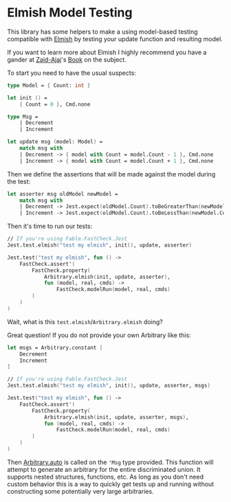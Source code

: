 # Elmish Model Testing

This library has some helpers to make a using 
model-based testing compatible with [Elmish] by
testing your update function and resulting model.

<Note>If you want to learn more about Elmish
I highly recommend you have a gander at 
[Zaid-Ajaj]'s [Book] on the subject.</Note>

To start you need to have the usual suspects:

```fsharp
type Model = { Count: int }

let init () =
    { Count = 0 }, Cmd.none

type Msg =
    | Decrement
    | Increment

let update msg (model: Model) =
    match msg with
    | Decrement -> { model with Count = model.Count - 1 }, Cmd.none
    | Increment -> { model with Count = model.Count + 1 }, Cmd.none
```

Then we define the assertions that will be made 
against the model during the test:

```fsharp
let asserter msg oldModel newModel =
    match msg with
    | Decrement -> Jest.expect(oldModel.Count).toBeGreaterThan(newModel.Count)
    | Increment -> Jest.expect(oldModel.Count).toBeLessThan(newModel.Count)
```

Then it's time to run our tests:

```fsharp
// If you're using Fable.FastCheck.Jest
Jest.test.elmish("test my elmish", init(), update, asserter)

Jest.test("test my elmish", fun () ->
    FastCheck.assert'(
        FastCheck.property(
            Arbitrary.elmish(init, update, asserter), 
            fun (model, real, cmds) ->
                FastCheck.modelRun(model, real, cmds)
        )
    )
)
```

Wait, what is this `test.elmish`/`Arbitrary.elmish` doing?

Great question! If you do not provide your own Arbitrary
like this:

```fsharp
let msgs = Arbitrary.constant [
    Decrement
    Increment
]

// If you're using Fable.FastCheck.Jest
Jest.test.elmish("test my elmish", init(), update, asserter, msgs)

Jest.test("test my elmish", fun () ->
    FastCheck.assert'(
        FastCheck.property(
            Arbitrary.elmish(init, update, asserter, msgs), 
            fun (model, real, cmds) ->
                FastCheck.modelRun(model, real, cmds)
        )
    )
)
```

Then [Arbitrary.auto] is called on the `'Msg` type provided.
This function will attempt to generate an arbitrary for the
entire discriminated union. It supports nested structures, 
functions, etc. As long as you don't need custom behavior 
this is a way to quickly get tests up and running without
constructing some potentially very large arbitraries.

[Arbitrary.auto]:/fast-check/arbitrary/#auto
[Book]:https://zaid-ajaj.github.io/the-elmish-book
[Elmish]:https://github.com/elmish/elmish
[Zaid-Ajaj]:https://github.com/Zaid-Ajaj
